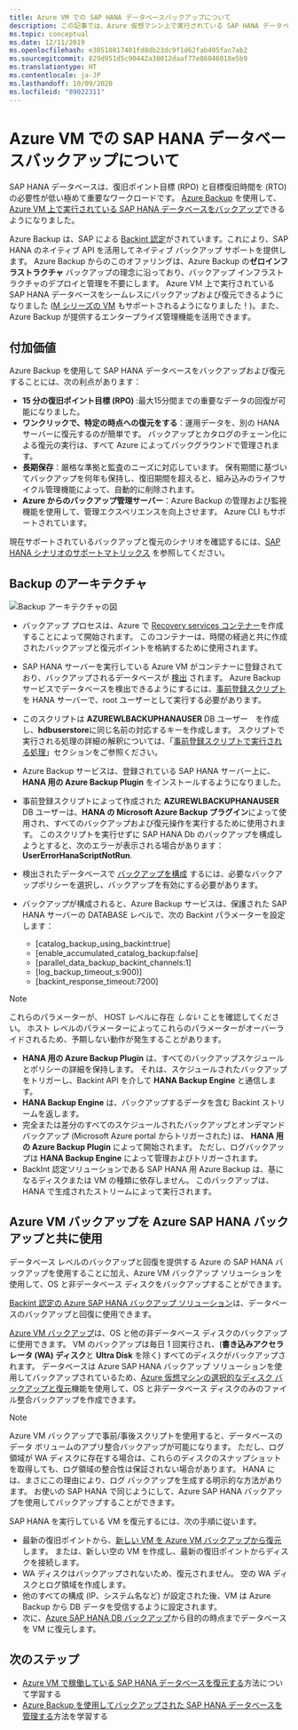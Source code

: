 ```yaml
---
title: Azure VM での SAP HANA データベースバックアップについて
description: この記事では、Azure 仮想マシン上で実行されている SAP HANA データベースをバックアップする方法について説明します。
ms.topic: conceptual
ms.date: 12/11/2019
ms.openlocfilehash: e30510817401fd8db23dc9f1d62fab495fac7ab2
ms.sourcegitcommit: 829d951d5c90442a38012daaf77e86046018e5b9
ms.translationtype: HT
ms.contentlocale: ja-JP
ms.lasthandoff: 10/09/2020
ms.locfileid: "89022311"
---
```

# <a name="about-sap-hana-database-backup-in-azure-vms"></a>Azure VM での SAP HANA データベースバックアップについて

SAP HANA データベースは、復旧ポイント目標 (RPO) と目標復旧時間を (RTO) の必要性が低い極めて重要なワークロードです。 [Azure Backup](./backup-overview.md) を使用して、[Azure VM 上で実行されている SAP HANA データベースをバックアップ](./tutorial-backup-sap-hana-db.md)できるようになりました。

Azure Backup は、SAP による [Backint 認定](https://www.sap.com/dmc/exp/2013_09_adpd/enEN/#/d/solutions?id=8f3fd455-a2d7-4086-aa28-51d8870acaa5)がされています。これにより、SAP HANA のネイティブ API を活用してネイティブ バックアップ サポートを提供します。 Azure Backup からのこのオファリングは、Azure Backup の**ゼロインフラストラクチャ** バックアップの理念に沿っており、バックアップ インフラストラクチャのデプロイと管理を不要にします。 Azure VＭ 上で実行されている SAP HANA データベースをシームレスにバックアップおよび復元できるようになりました ([M シリーズの VM](../virtual-machines/m-series.md) もサポートされるようになりました！)。また、Azure Backup が提供するエンタープライズ管理機能を活用できます。

## <a name="added-value"></a>付加価値

Azure Backup を使用して SAP HANA データベースをバックアップおよび復元することには、次の利点があります：

* **15 分の復旧ポイント目標 (RPO)** :最大15分間までの重要なデータの回復が可能になりました。
* **ワンクリックで、特定の時点への復元をする**：運用データを、別の HANA サーバーに復元するのが簡単です。 バックアップとカタログのチェーン化による復元の実行は、すべて Azure によってバックグラウンドで管理されます。
* **長期保存**：厳格な準拠と監査のニーズに対応しています。 保有期間に基づいてバックアップを何年も保持し、復旧期間を超えると、組み込みのライフサイクル管理機能によって、自動的に削除されます。
* **Azure からのバックアップ管理サーバー**：Azure Backup の管理および監視機能を使用して、管理エクスペリエンスを向上させます。 Azure CLI もサポートされています。

現在サポートされているバックアップと復元のシナリオを確認するには、[SAP HANA シナリオのサポートマトリックス](./sap-hana-backup-support-matrix.md#scenario-support) を参照してください。

## <a name="backup-architecture"></a>Backup のアーキテクチャ

![Backup アーキテクチャの図](./media/sap-hana-db-about/backup-architecture.png)

* バックアップ プロセスは、Azure で [Recovery services コンテナー](./tutorial-backup-sap-hana-db.md#create-a-recovery-services-vault)を作成することによって開始されます。 このコンテナーは、時間の経過と共に作成されたバックアップと復元ポイントを格納するために使用されます。
* SAP HANA サーバーを実行している Azure VM がコンテナーに登録されており、バックアップされるデータベースが [検出](./tutorial-backup-sap-hana-db.md#discover-the-databases) されます。 Azure Backup サービスでデータベースを検出できるようにするには、[事前登録スクリプト](https://aka.ms/scriptforpermsonhana) を HANA サーバーで、root ユーザーとして実行する必要があります。
* このスクリプトは **AZUREWLBACKUPHANAUSER** DB ユーザー　を作成し、**hdbuserstore**に同じ名前の対応するキーを作成します。 スクリプトで実行される処理の詳細の解釈については、「[事前登録スクリプトで実行される処理](tutorial-backup-sap-hana-db.md#what-the-pre-registration-script-does)」セクションをご参照ください。
* Azure Backup サービスは、登録されている SAP HANA サーバー上に、 **HANA 用の Azure Backup Plugin** をインストールするようになりました。
* 事前登録スクリプトによって作成された **AZUREWLBACKUPHANAUSER** DB ユーザーは、**HANA の Microsoft Azure Backup プラグイン**によって使用され、すべてのバックアップおよび復元操作を実行するために使用されます。 このスクリプトを実行せずに SAP HANA Db のバックアップを構成しようとすると、次のエラーが表示される場合があります：**UserErrorHanaScriptNotRun**.
* 検出されたデータベースで [バックアップを構成](./tutorial-backup-sap-hana-db.md#configure-backup) するには、必要なバックアップポリシーを選択し、バックアップを有効にする必要があります。

* バックアップが構成されると、Azure Backup サービスは、保護された SAP HANA サーバーの DATABASE レベルで、次の Backint パラメーターを設定します：
  * [catalog_backup_using_backint:true]
  * [enable_accumulated_catalog_backup:false]
  * [parallel_data_backup_backint_channels:1]
  * [log_backup_timeout_s:900)]
  * [backint_response_timeout:7200]

>[!NOTE]
>これらのパラメーターが、 HOST レベルに存在 *しない* ことを確認してください。 ホスト レベルのパラメーターによってこれらのパラメーターがオーバーライドされるため、予期しない動作が発生することがあります。
>

* **HANA 用の Azure Backup Plugin** は、すべてのバックアップスケジュールとポリシーの詳細を保持します。 それは、スケジュールされたバックアップをトリガーし、Backint API を介して **HANA Backup Engine** と通信します。
* **HANA Backup Engine** は、バックアップするデータを含む Backint ストリームを返します。
* 完全または差分のすべてのスケジュールされたバックアップとオンデマンドバックアップ (Microsoft Azure portal からトリガーされた) は、 **HANA 用の Azure Backup Plugin** によって開始されます。 ただし、ログバックアップは **HANA Backup Engine** によって管理およびトリガーされます。
* BackInt 認定ソリューションである SAP HANA 用 Azure Backup は、基になるディスクまたは VM の種類に依存しません。 このバックアップは、HANA で生成されたストリームによって実行されます。

## <a name="using-azure-vm-backup-with-azure-sap-hana-backup"></a>Azure VM バックアップを Azure SAP HANA バックアップと共に使用

データベース レベルのバックアップと回復を提供する Azure の SAP HANA バックアップを使用することに加え、Azure VM バックアップ ソリューションを使用して、OS と非データベース ディスクをバックアップすることができます。

[Backint 認定の Azure SAP HANA バックアップ ソリューション](#backup-architecture)は、データベースのバックアップと回復に使用できます。

[Azure VM バックアップ](backup-azure-vms-introduction.md)は、OS と他の非データベース ディスクのバックアップに使用できます。 VM のバックアップは毎日 1 回実行され、(**書き込みアクセラレータ (WA) ディスク**と **Ultra Disk** を除く) すべてのディスクがバックアップされます。 データベースは Azure SAP HANA バックアップ ソリューションを使用してバックアップされているため、[Azure 仮想マシンの選択的なディスク バックアップと復元](selective-disk-backup-restore.md)機能を使用して、OS と非データベース ディスクのみのファイル整合バックアップを作成できます。

>[!NOTE]
> Azure VM バックアップで事前/事後スクリプトを使用すると、データベースのデータ ボリュームのアプリ整合バックアップが可能になります。 ただし、ログ領域が WA ディスクに存在する場合は、これらのディスクのスナップショットを取得しても、ログ領域の整合性は保証されない場合があります。 HANA には、まさにこの理由により、ログ バックアップを生成する明示的な方法があります。 お使いの SAP HANA で同じようにして、Azure SAP HANA バックアップを使用してバックアップすることができます。

SAP HANA を実行している VM を復元するには、次の手順に従います。

* 最新の復旧ポイントから、[新しい VM を Azure VM バックアップから復元](backup-azure-arm-restore-vms.md)します。 または、新しい空の VM を作成し、最新の復旧ポイントからディスクを接続します。
* WA ディスクはバックアップされないため、復元されません。 空の WA ディスクとログ領域を作成します。
* 他のすべての構成 (IP、システム名など) が設定された後、VM は Azure Backup から DB データを受信するように設定されます。
* 次に、[Azure SAP HANA DB バックアップ](sap-hana-db-restore.md#restore-to-a-point-in-time-or-to-a-recovery-point)から目的の時点までデータベースを VM に復元します。

## <a name="next-steps"></a>次のステップ

* [Azure VM で稼働している SAP HANA データベースを復元する](./sap-hana-db-restore.md)方法について学習する
* [Azure Backup を使用してバックアップされた SAP HANA データベースを管理する](./sap-hana-db-manage.md)方法を学習する
